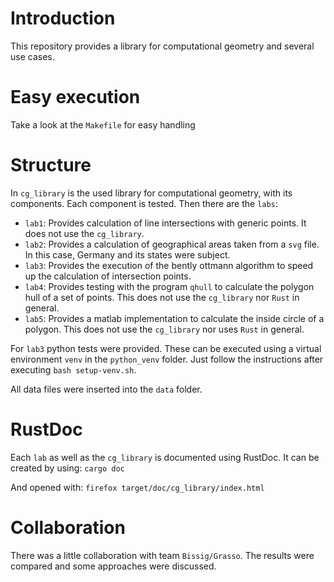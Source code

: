 # Introduction

This repository provides a library for computational geometry and several use cases.

# Easy execution
Take a look at the `Makefile` for easy handling

# Structure

In `cg_library` is the used library for computational geometry, with its components. Each component is tested.
Then there are the `labs`:
- `lab1`: Provides calculation of line intersections with generic points. It does not use the `cg_library`.
- `lab2`: Provides a calculation of geographical areas taken from a `svg` file. In this case, Germany and its states were subject.
- `lab3`: Provides the execution of the bently ottmann algorithm to speed up the calculation of intersection points.
- `lab4`: Provides testing with the program `qhull` to calculate the polygon hull of a set of points. This does not use the `cg_library` nor `Rust` in general.
- `lab5`: Provides a matlab implementation to calculate the inside circle of a polygon. This does not use the `cg_library` nor uses `Rust` in general.

For `lab3` python tests were provided. These can be executed using a virtual environment `venv` in the `python_venv` folder. 
Just follow the instructions after executing `bash setup-venv.sh`.

All data files were inserted into the `data` folder.

# RustDoc

Each `lab` as well as the `cg_library` is documented using RustDoc.
It can be created by using:
`cargo doc`

And opened with:
`firefox target/doc/cg_library/index.html`


# Collaboration

There was a little collaboration with team `Bissig/Grasso`. 
The results were compared and some approaches were discussed.

